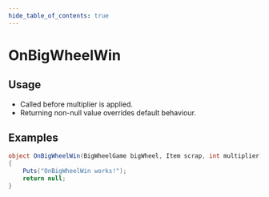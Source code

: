 ```yaml
---
hide_table_of_contents: true
---
```


# OnBigWheelWin

## Usage

* Called before multiplier is applied.
* Returning non-null value overrides default behaviour.

## Examples

```csharp title=""
object OnBigWheelWin(BigWheelGame bigWheel, Item scrap, int multiplier)
{
    Puts("OnBigWheelWin works!");
    return null;
}
```
